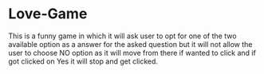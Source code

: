 # Love-Game
This is a funny game in which it will ask user to opt for one of the two available option as a answer for the asked question but it will not allow the user to choose NO option as it will move from there if wanted to click and if got clicked on Yes it will stop and get clicked.

